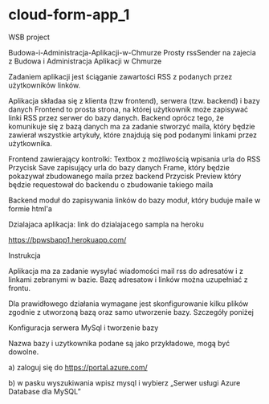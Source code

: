 # cloud-form-app_1
WSB project


Budowa-i-Administracja-Aplikacji-w-Chmurze
Prosty rssSender na zajecia z Budowa i Administracja Aplikacji w Chmurze

Zadaniem aplikacji jest ściąganie zawartości RSS z podanych przez użytkowników linków.

Aplikacja składaa się z klienta (tzw frontend), serwera (tzw. backend) i bazy danych Frontend to prosta strona, na której użytkownik może zapisywać linki RSS przez serwer do bazy danych. Backend oprócz tego, że komunikuje się z bazą danych ma za zadanie stworzyć maila, który będzie zawierał wszystkie artykuły, które znajdują się pod podanymi linkami przez użytkownika.

Frontend zawierający kontrolki: Textbox z możliwością wpisania urla do RSS Przycisk Save zapisujący urla do bazy danych Frame, który będzie pokazywał zbudowanego maila przez backend Przycisk Preview który będzie requestował do backendu o zbudowanie takiego maila

Backend moduł do zapisywania linków do bazy moduł, który buduje maile w formie html'a

Dzialajaca aplikacja: link do dzialajacego sampla na heroku

https://bpwsbapp1.herokuapp.com/

Instrukcja

Aplikacja ma za zadanie wysyłać wiadomości mail rss do adresatów i z linkami zebranymi w bazie. Bazę adresatow i linków można uzupełniać z frontu.

Dla prawidłowego działania wymagane jest skonfigurowanie kilku plików zgodnie z utworzoną bazą oraz samo utworzenie bazy. Szczegóły poniżej



Konfiguracja serwera MySql i tworzenie bazy

Nazwa bazy i uzytkownika podane są jako przykładowe, mogą być dowolne.

a) zaloguj się do https://portal.azure.com/

b) w pasku wyszukiwania wpisz mysql i wybierz „Serwer usługi Azure Database dla MySQL”
